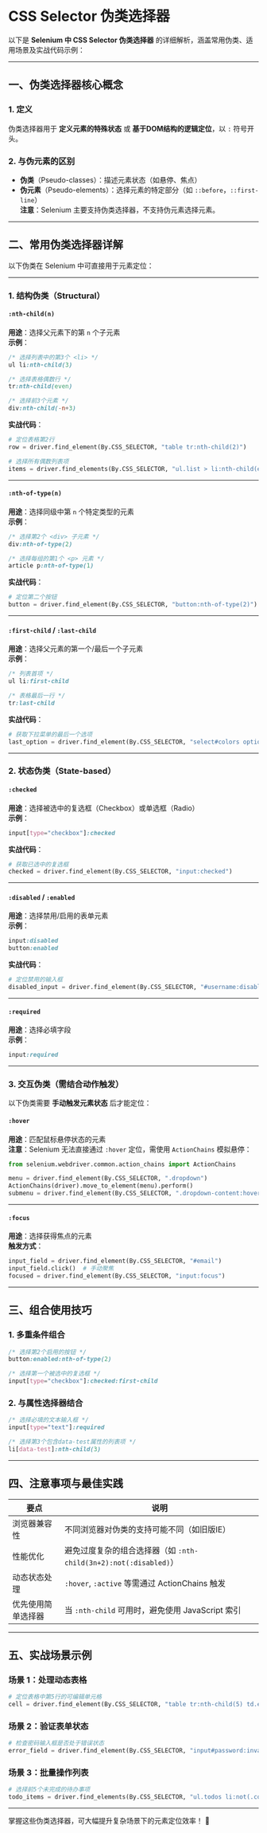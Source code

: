 # CSS Selector 伪类选择器

以下是 **Selenium 中 CSS Selector 伪类选择器** 的详细解析，涵盖常用伪类、适用场景及实战代码示例：

---

## 一、伪类选择器核心概念
### 1. 定义
伪类选择器用于 **定义元素的特殊状态** 或 **基于DOM结构的逻辑定位**，以 `:` 符号开头。

### 2. 与伪元素的区别
- **伪类**（Pseudo-classes）：描述元素状态（如悬停、焦点）
- **伪元素**（Pseudo-elements）：选择元素的特定部分（如 `::before`，`::first-line`）  
**注意**：Selenium 主要支持伪类选择器，不支持伪元素选择元素。

---

## 二、常用伪类选择器详解
以下伪类在 Selenium 中可直接用于元素定位：

---

### 1. 结构伪类（Structural）
#### `:nth-child(n)`
**用途**：选择父元素下的第 `n` 个子元素  
**示例**：
```css
/* 选择列表中的第3个 <li> */
ul li:nth-child(3)

/* 选择表格偶数行 */
tr:nth-child(even)

/* 选择前3个元素 */
div:nth-child(-n+3)
```

**实战代码**：
```python
# 定位表格第2行
row = driver.find_element(By.CSS_SELECTOR, "table tr:nth-child(2)")

# 选择所有偶数列表项
items = driver.find_elements(By.CSS_SELECTOR, "ul.list > li:nth-child(even)")
```

---

#### `:nth-of-type(n)`
**用途**：选择同级中第 `n` 个特定类型的元素  
**示例**：
```css
/* 选择第2个 <div> 子元素 */
div:nth-of-type(2)

/* 选择每组的第1个 <p> 元素 */
article p:nth-of-type(1)
```

**实战代码**：
```python
# 定位第二个按钮
button = driver.find_element(By.CSS_SELECTOR, "button:nth-of-type(2)")
```

---

#### `:first-child` / `:last-child`
**用途**：选择父元素的第一个/最后一个子元素  
**示例**：
```css
/* 列表首项 */
ul li:first-child

/* 表格最后一行 */
tr:last-child
```

**实战代码**：
```python
# 获取下拉菜单的最后一个选项
last_option = driver.find_element(By.CSS_SELECTOR, "select#colors option:last-child")
```

---

### 2. 状态伪类（State-based）
#### `:checked`
**用途**：选择被选中的复选框（Checkbox）或单选框（Radio）  
**示例**：
```css
input[type="checkbox"]:checked
```

**实战代码**：
```python
# 获取已选中的复选框
checked = driver.find_element(By.CSS_SELECTOR, "input:checked")
```

---

#### `:disabled` / `:enabled`
**用途**：选择禁用/启用的表单元素  
**示例**：
```css
input:disabled
button:enabled
```

**实战代码**：
```python
# 定位禁用的输入框
disabled_input = driver.find_element(By.CSS_SELECTOR, "#username:disabled")
```

---

#### `:required`
**用途**：选择必填字段  
**示例**：
```css
input:required
```

---

### 3. 交互伪类（需结合动作触发）
以下伪类需要 **手动触发元素状态** 后才能定位：

#### `:hover`
**用途**：匹配鼠标悬停状态的元素  
**注意**：Selenium 无法直接通过 `:hover` 定位，需使用 `ActionChains` 模拟悬停：
```python
from selenium.webdriver.common.action_chains import ActionChains

menu = driver.find_element(By.CSS_SELECTOR, ".dropdown")
ActionChains(driver).move_to_element(menu).perform()
submenu = driver.find_element(By.CSS_SELECTOR, ".dropdown-content:hover")
```

---

#### `:focus`
**用途**：选择获得焦点的元素  
**触发方式**：
```python
input_field = driver.find_element(By.CSS_SELECTOR, "#email")
input_field.click()  # 手动聚焦
focused = driver.find_element(By.CSS_SELECTOR, "input:focus")
```

---

## 三、组合使用技巧
### 1. 多重条件组合
```css
/* 选择第2个启用的按钮 */
button:enabled:nth-of-type(2)

/* 选择第一个被选中的复选框 */
input[type="checkbox"]:checked:first-child
```

### 2. 与属性选择器结合
```css
/* 选择必填的文本输入框 */
input[type="text"]:required

/* 选择第3个包含data-test属性的列表项 */
li[data-test]:nth-child(3)
```

---

## 四、注意事项与最佳实践
| **要点**           | **说明**                                                     |
| ------------------ | ------------------------------------------------------------ |
| 浏览器兼容性       | 不同浏览器对伪类的支持可能不同（如旧版IE）                   |
| 性能优化           | 避免过度复杂的组合选择器（如 `:nth-child(3n+2):not(:disabled)`） |
| 动态状态处理       | `:hover`, `:active` 等需通过 ActionChains 触发               |
| 优先使用简单选择器 | 当 `:nth-child` 可用时，避免使用 JavaScript 索引             |

---

## 五、实战场景示例
### 场景 1：处理动态表格
```python
# 定位表格中第5行的可编辑单元格
cell = driver.find_element(By.CSS_SELECTOR, "table tr:nth-child(5) td.editable:enabled")
```

### 场景 2：验证表单状态
```python
# 检查密码输入框是否处于错误状态
error_field = driver.find_element(By.CSS_SELECTOR, "input#password:invalid")
```

### 场景 3：批量操作列表
```python
# 选择前5个未完成的待办事项
todo_items = driver.find_elements(By.CSS_SELECTOR, "ul.todos li:not(.completed):nth-child(-n+5)")
```

---

掌握这些伪类选择器，可大幅提升复杂场景下的元素定位效率！ 🚀